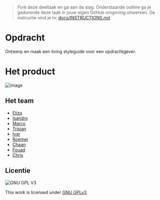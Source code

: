 > _Fork_ deze deeltaak en ga aan de slag. 
Onderstaande outline ga je gedurende deze taak in jouw eigen GitHub omgeving uitwerken. 
De instructie vind je in: [docs/INSTRUCTIONS.md](docs/INSTRUCTIONS.md)

# Opdracht
Ontwerp en maak een living styleguide voor een opdrachtgever.

# Het product
![image](https://user-images.githubusercontent.com/61830362/203525468-6fd8e435-e1d5-44e7-a3a2-6036ba56ffaa.png)

## Het team
* [Eliza](https://github.com/moonlightlizaa)
* [Isandro](https://github.com/isandroc)
* [Marco](https://github.com/kosterm14)
* [Trisjan](https://github.com/trisjan)
* [Ivar](https://github.com/ivarschuyt)
* [Roemer](https://github.com/roemerva)
* [Chaan](https://github.com/chaanw)
* [Fouad](https://github.com/fouadtaissate)
* [Chris](https://github.com/chrisvanderhorst0308)

## Licentie

![GNU GPL V3](https://www.gnu.org/graphics/gplv3-127x51.png)

This work is licensed under [GNU GPLv3](./LICENSE).

